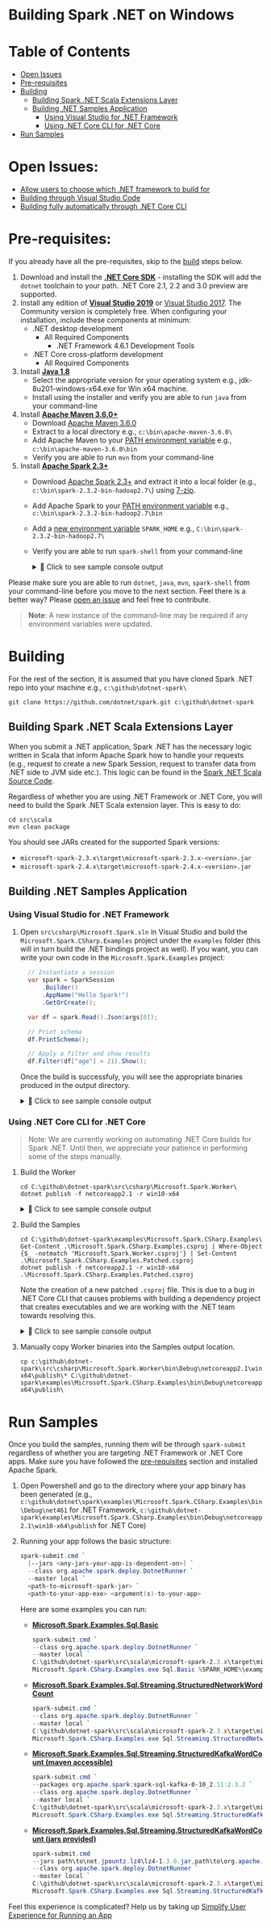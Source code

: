 Building Spark .NET on Windows
==========================

# Table of Contents
- [Open Issues](#open-issues)
- [Pre-requisites](#pre-requisites)
- [Building](#building)
  - [Building Spark .NET Scala Extensions Layer](#building-spark-net-scala-extensions-layer)
  - [Building .NET Samples Application](#building-net-samples-application)
    - [Using Visual Studio for .NET Framework](#using-visual-studio-for-net-framework)
    - [Using .NET Core CLI for .NET Core](#using-net-core-cli-for-net-core)
- [Run Samples](#run-samples)

# Open Issues:
- [Allow users to choose which .NET framework to build for]()
- [Building through Visual Studio Code]()
- [Building fully automatically through .NET Core CLI]()

# Pre-requisites:

If you already have all the pre-requisites, skip to the [build](windows-instructions.md#building) steps below.

  1. Download and install the **[.NET Core SDK](https://dotnet.microsoft.com/download/dotnet-core/2.1)** - installing the SDK will add the `dotnet` toolchain to your path. .NET Core 2.1, 2.2 and 3.0 preview are supported.
  2. Install any edition of **[Visual Studio 2019](https://www.visualstudio.com/downloads/)** or [Visual Studio 2017](https://www.visualstudio.com/downloads/). The Community version is completely free. When configuring your installation, include these components at minimum:
     * .NET desktop development
       * All Required Components
         * .NET Framework 4.6.1 Development Tools
     * .NET Core cross-platform development	
       * All Required Components
  3. Install **[Java 1.8](https://www.oracle.com/technetwork/java/javase/downloads/jdk8-downloads-2133151.html)** 
     - Select the appropriate version for your operating system e.g., jdk-8u201-windows-x64.exe for Win x64 machine.
     - Install using the installer and verify you are able to run `java` from your command-line
  4. Install **[Apache Maven 3.6.0+](https://maven.apache.org/download.cgi)**
     - Download [Apache Maven 3.6.0](http://mirror.metrocast.net/apache/maven/maven-3/3.6.0/binaries/apache-maven-3.6.0-bin.zip)
     - Extract to a local directory e.g., `c:\bin\apache-maven-3.6.0\`
     - Add Apache Maven to your [PATH environment variable](https://www.java.com/en/download/help/path.xml) e.g., `c:\bin\apache-maven-3.6.0\bin`
     - Verify you are able to run `mvn` from your command-line
  5. Install **[Apache Spark 2.3+](https://spark.apache.org/downloads.html)**
     - Download [Apache Spark 2.3+](https://spark.apache.org/downloads.html) and extract it into a local folder (e.g., `c:\bin\spark-2.3.2-bin-hadoop2.7\`) using [7-zip](https://www.7-zip.org/).
     - Add Apache Spark to your [PATH environment variable](https://www.java.com/en/download/help/path.xml) e.g., `c:\bin\spark-2.3.2-bin-hadoop2.7\bin`
     - Add a [new environment variable](https://www.java.com/en/download/help/path.xml) `SPARK_HOME` e.g., `C:\bin\spark-2.3.2-bin-hadoop2.7\`
     - Verify you are able to run `spark-shell` from your command-line
        <details>
        <summary>&#x1F4D9; Click to see sample console output</summary>
        
        ```
        Welcome to
              ____              __
             / __/__  ___ _____/ /__
            _\ \/ _ \/ _ `/ __/  '_/
           /___/ .__/\_,_/_/ /_/\_\   version 2.3.2
              /_/

        Using Scala version 2.11.8 (Java HotSpot(TM) 64-Bit Server VM, Java 1.8.0_201)
        Type in expressions to have them evaluated.
        Type :help for more information.

        scala> sc
        res0: org.apache.spark.SparkContext = org.apache.spark.SparkContext@6eaa6b0c
        ```
        
        Note: If you observe the following: 
        > ERROR Shell:397 - Failed to locate the winutils binary in the hadoop binary path
        > java.io.IOException: Could not locate executable null\bin\winutils.exe in the Hadoop binaries.
        
        You can ignore this if you are planning on running Spark in [Standalone mode](https://spark.apache.org/docs/latest/spark-standalone.html). If not, you would have to setup **[WinUtils](https://github.com/steveloughran/winutils)**
        
          - Download winutils.exe binary from [WinUtils repository](https://github.com/steveloughran/winutils). You should select the version of Hadoop the Spark distribution was compiled with, e.g. use hadoop-2.7.1 for Spark 2.3.2.
          - Save winutils.exe binary to a directory of your choice, e.g. c:\hadoop\bin.
          - Set `HADOOP_HOME` to reflect the directory with winutils.exe (without bin). For instance, using command-line:
           ```
           set HADOOP_HOME=c:\hadoop
           ```
          - Set PATH environment variable to include `%HADOOP_HOME%\bin`. For instance, using command-line:
           ```
           set PATH=%HADOOP_HOME%\bin;%PATH%
           ```
           
        </details>

Please make sure you are able to run `dotnet`, `java`, `mvn`, `spark-shell` from your command-line before you move to the next section. Feel there is a better way? Please [open an issue](https://github.com/dotnet/spark/issues) and feel free to contribute.

> **Note**: A new instance of the command-line may be required if any environment variables were updated.

# Building

For the rest of the section, it is assumed that you have cloned Spark .NET repo into your machine e.g., `c:\github\dotnet-spark\`

```
git clone https://github.com/dotnet/spark.git c:\github\dotnet-spark
```

## Building Spark .NET Scala Extensions Layer

When you submit a .NET application, Spark .NET has the necessary logic written in Scala that inform Apache Spark how to handle your requests (e.g., request to create a new Spark Session, request to transfer data from .NET side to JVM side etc.). This logic can be found in the [Spark .NET Scala Source Code](../../../src/scala).

Regardless of whether you are using .NET Framework or .NET Core, you will need to build the Spark .NET Scala extension layer. This is easy to do:

```
cd src\scala
mvn clean package 
```
You should see JARs created for the supported Spark versions:
* `microsoft-spark-2.3.x\target\microsoft-spark-2.3.x-<version>.jar`
* `microsoft-spark-2.4.x\target\microsoft-spark-2.4.x-<version>.jar`

## Building .NET Samples Application

### Using Visual Studio for .NET Framework

  1. Open `src\csharp\Microsoft.Spark.sln` in Visual Studio and build the `Microsoft.Spark.CSharp.Examples` project under the `examples` folder (this will in turn build the .NET bindings project as well). If you want, you can write your own code in the `Microsoft.Spark.Examples` project:
  
      ```csharp
        // Instantiate a session
        var spark = SparkSession
            .Builder()
            .AppName("Hello Spark!")
            .GetOrCreate();

        var df = spark.Read().Json(args[0]);

        // Print schema
        df.PrintSchema();

        // Apply a filter and show results
        df.Filter(df["age"] > 21).Show();
      ```
     Once the build is successfuly, you will see the appropriate binaries produced in the output directory.
     <details>
     <summary>&#x1F4D9; Click to see sample console output</summary>
     
      ```
            Directory: C:\github\dotnet-spark\examples\Microsoft.Spark.CSharp.Examples\bin\Debug\net461


        Mode                LastWriteTime         Length Name
        ----                -------------         ------ ----
        -a----         3/6/2019  12:18 AM         125440 Apache.Arrow.dll
        -a----        3/16/2019  12:00 AM          13824 Microsoft.Spark.CSharp.Examples.exe
        -a----        3/16/2019  12:00 AM          19423 Microsoft.Spark.CSharp.Examples.exe.config
        -a----        3/16/2019  12:00 AM           2720 Microsoft.Spark.CSharp.Examples.pdb
        -a----        3/16/2019  12:00 AM         143360 Microsoft.Spark.dll
        -a----        3/16/2019  12:00 AM          63388 Microsoft.Spark.pdb
        -a----        3/16/2019  12:00 AM          34304 Microsoft.Spark.Worker.exe
        -a----        3/16/2019  12:00 AM          19423 Microsoft.Spark.Worker.exe.config
        -a----        3/16/2019  12:00 AM          11900 Microsoft.Spark.Worker.pdb
        -a----        3/16/2019  12:00 AM          23552 Microsoft.Spark.Worker.xml
        -a----        3/16/2019  12:00 AM         332363 Microsoft.Spark.xml
        ------------------------------------------- More framework files -------------------------------------
      ```

      </details>

### Using .NET Core CLI for .NET Core

> Note: We are currently working on automating .NET Core builds for Spark .NET. Until then, we appreciate your patience in performing some of the steps manually.

  1. Build the Worker
       ```
       cd C:\github\dotnet-spark\src\csharp\Microsoft.Spark.Worker\
       dotnet publish -f netcoreapp2.1 -r win10-x64
       ```
       <details>
       <summary>&#x1F4D9; Click to see sample console output</summary>
        
       ```
       PS C:\github\dotnet-spark\src\csharp\Microsoft.Spark.Worker> dotnet publish -f netcoreapp2.1 -r win10-x64
       Microsoft (R) Build Engine version 15.9.20+g88f5fadfbe for .NET Core
       Copyright (C) Microsoft Corporation. All rights reserved.

       Restoring packages for C:\github\dotnet-spark\src\csharp\Microsoft.Spark.Worker\Microsoft.Spark.Worker.csproj...
       Restore completed in 37.29 ms for C:\github\dotnet-spark\src\csharp\Microsoft.Spark\Microsoft.Spark.csproj.
       Generating MSBuild file C:\github\dotnet-spark\src\csharp\Microsoft.Spark.Worker\obj\Microsoft.Spark.Worker.csproj.nuget.g.props.
       Generating MSBuild file C:\github\dotnet-spark\src\csharp\Microsoft.Spark.Worker\obj\Microsoft.Spark.Worker.csproj.nuget.g.targets.
       Restore completed in 230.49 ms for C:\github\dotnet-spark\src\csharp\Microsoft.Spark.Worker\Microsoft.Spark.Worker.csproj.
       Microsoft.Spark -> C:\github\dotnet-spark\src\csharp\Microsoft.Spark\bin\Debug\netstandard2.0\Microsoft.Spark.dll
       Microsoft.Spark.Worker -> C:\github\dotnet-spark\src\csharp\Microsoft.Spark.Worker\bin\Debug\netcoreapp2.1\win10-x64\Microsoft.Spark.Worker.dll
       Microsoft.Spark.Worker -> C:\github\dotnet-spark\src\csharp\Microsoft.Spark.Worker\bin\Debug\netcoreapp2.1\win10-x64\publish\
       ```
       
       </details>
  2. Build the Samples
      ```
      cd C:\github\dotnet-spark\examples\Microsoft.Spark.CSharp.Examples\
      Get-Content .\Microsoft.Spark.CSharp.Examples.csproj | Where-Object {$_ -notmatch 'Microsoft.Spark.Worker.csproj'} | Set-Content .\Microsoft.Spark.CSharp.Examples.Patched.csproj
      dotnet publish -f netcoreapp2.1 -r win10-x64 .\Microsoft.Spark.CSharp.Examples.Patched.csproj
      ```
      Note the creation of a new patched `.csproj` file. This is due to a bug in .NET Core CLI that causes problems with building a dependency project that creates executables and we are working with the .NET team towards resolving this.
      
      <details>
      <summary>&#x1F4D9; Click to see sample console output</summary>
        
      ```
       PS C:\github\dotnet-spark\examples\Microsoft.Spark.CSharp.Examples> dotnet publish -f netcoreapp2.1 -r win10-x64 .\Microsoft.Spark.CSharp.Examples.Patched.csproj
       Microsoft (R) Build Engine version 15.9.20+g88f5fadfbe for .NET Core
       Copyright (C) Microsoft Corporation. All rights reserved.

       Restoring packages for C:\github\dotnet-spark\examples\Microsoft.Spark.CSharp.Examples\Microsoft.Spark.CSharp.Examples.Patched.csproj...
       Restoring packages for C:\github\dotnet-spark\src\csharp\Microsoft.Spark\Microsoft.Spark.csproj...
       Generating MSBuild file C:\github\dotnet-spark\examples\Microsoft.Spark.CSharp.Examples\obj\Microsoft.Spark.CSharp.Examples.Patched.csproj.nuget.g.props.
       Generating MSBuild file C:\github\dotnet-spark\src\csharp\Microsoft.Spark\obj\Microsoft.Spark.csproj.nuget.g.props.
       Generating MSBuild file C:\github\dotnet-spark\examples\Microsoft.Spark.CSharp.Examples\obj\Microsoft.Spark.CSharp.Examples.Patched.csproj.nuget.g.targets.
       Restore completed in 208.34 ms for C:\github\dotnet-spark\examples\Microsoft.Spark.CSharp.Examples\Microsoft.Spark.CSharp.Examples.Patched.csproj.
       Restore completed in 208.34 ms for C:\github\dotnet-spark\src\csharp\Microsoft.Spark\Microsoft.Spark.csproj.
       Microsoft.Spark -> C:\github\dotnet-spark\src\csharp\Microsoft.Spark\bin\Debug\netstandard2.0\Microsoft.Spark.dll
       Microsoft.Spark.CSharp.Examples.Patched -> C:\github\dotnet-spark\examples\Microsoft.Spark.CSharp.Examples\bin\Debug\netcoreapp2.1\win10-x64\Microsoft.Spark.CSharp.Examples.dll
       Microsoft.Spark.CSharp.Examples.Patched -> C:\github\dotnet-spark\examples\Microsoft.Spark.CSharp.Examples\bin\Debug\netcoreapp2.1\win10-x64\publish\
     ```
     
     </details>
  3. Manually copy Worker binaries into the Samples output location. 
     ```
     cp c:\github\dotnet-spark\src\csharp\Microsoft.Spark.Worker\bin\Debug\netcoreapp2.1\win10-x64\publish\* C:\github\dotnet-spark\examples\Microsoft.Spark.CSharp.Examples\bin\Debug\netcoreapp2.1\win10-x64\publish\
     ```

# Run Samples

Once you build the samples, running them will be through `spark-submit` regardless of whether you are targeting .NET Framework or .NET Core apps. Make sure you have followed the [pre-requisites](#pre-requisites) section and installed Apache Spark.

  1. Open Powershell and go to the directory where your app binary has been generated (e.g., `c:\github\dotnet\spark\examples\Microsoft.Spark.CSharp.Examples\bin\Debug\net461` for .NET Framework, `c:\github\dotnet-spark\examples\Microsoft.Spark.CSharp.Examples\bin\Debug\netcoreapp2.1\win10-x64\publish` for .NET Core)
  2. Running your app follows the basic structure:
     ```powershell
     spark-submit.cmd `
       [--jars <any-jars-your-app-is-dependent-on>] `
       --class org.apache.spark.deploy.DotnetRunner `
       --master local `
       <path-to-microsoft-spark-jar> `
       <path-to-your-app-exe> <argument(s)-to-your-app>
     ```

     Here are some examples you can run:
     - **[Microsoft.Spark.Examples.Sql.Basic](../../examples/Microsoft.Spark.CSharp.Examples/Sql/Basic.cs)**
         ```powershell
         spark-submit.cmd `
         --class org.apache.spark.deploy.DotnetRunner `
         --master local `
         C:\github\dotnet-spark\src\scala\microsoft-spark-2.3.x\target\microsoft-spark-2.3.x-1.0.0-alpha.jar `
         Microsoft.Spark.CSharp.Examples.exe Sql.Basic %SPARK_HOME%\examples\src\main\resources\people.json
         ```
     - **[Microsoft.Spark.Examples.Sql.Streaming.StructuredNetworkWordCount](../../examples/Microsoft.Spark.CSharp.Examples/Sql/Streaming/StructuredNetworkWordCount.cs)**
         ```powershell
         spark-submit.cmd `
         --class org.apache.spark.deploy.DotnetRunner `
         --master local `
         C:\github\dotnet-spark\src\scala\microsoft-spark-2.3.x\target\microsoft-spark-2.3.x-1.0.0-alpha.jar `
         Microsoft.Spark.CSharp.Examples.exe Sql.Streaming.StructuredNetworkWordCount localhost 9999
         ```
     - **[Microsoft.Spark.Examples.Sql.Streaming.StructuredKafkaWordCount (maven accessible)](../../examples/Microsoft.Spark.CSharp.Examples/Sql/Streaming/StructuredKafkaWordCount.cs)**
         ```powershell
         spark-submit.cmd `
         --packages org.apache.spark:spark-sql-kafka-0-10_2.11:2.3.2 `
         --class org.apache.spark.deploy.DotnetRunner `
         --master local `
         C:\github\dotnet-spark\src\scala\microsoft-spark-2.3.x\target\microsoft-spark-2.3.x-1.0.0-alpha.jar `
         Microsoft.Spark.CSharp.Examples.exe Sql.Streaming.StructuredKafkaWordCount localhost:9092 subscribe test
         ```
     - **[Microsoft.Spark.Examples.Sql.Streaming.StructuredKafkaWordCount (jars provided)](../../examples/Microsoft.Spark.CSharp.Examples/Sql/Streaming/StructuredKafkaWordCount.cs)**
         ```powershell
         spark-submit.cmd 
         --jars path\to\net.jpountz.lz4\lz4-1.3.0.jar,path\to\org.apache.kafka\kafka-clients-0.10.0.1.jar,path\to\org.apache.spark\spark-sql-kafka-0-10_2.11-2.3.2.jar,`path\to\org.slf4j\slf4j-api-1.7.6.jar,path\to\org.spark-project.spark\unused-1.0.0.jar,path\to\org.xerial.snappy\snappy-java-1.1.2.6.jar `
         --class org.apache.spark.deploy.DotnetRunner `
         --master local `
         C:\github\dotnet-spark\src\scala\microsoft-spark-2.3.x\target\microsoft-spark-2.3.x-1.0.0-alpha.jar `
         Microsoft.Spark.CSharp.Examples.exe Sql.Streaming.StructuredKafkaWordCount localhost:9092 subscribe test
          ```

Feel this experience is complicated? Help us by taking up [Simplify User Experience for Running an App](https://github.com/dotnet/spark/issues/6)
